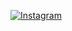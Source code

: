 [![Instagram](https://img.shields.io/badge/-Instagram-%23E4405F?style=for-the-badge&logo=instagram&logoColor=white)](https://www.instagram.com/giovanni_penha/)
